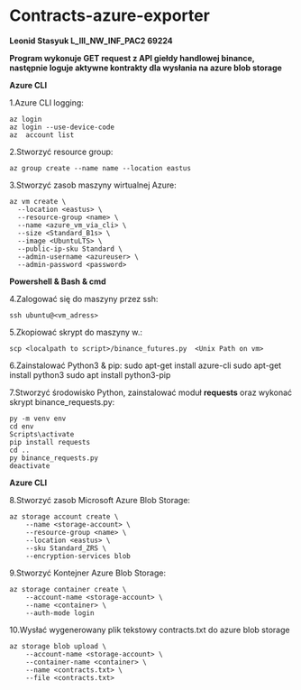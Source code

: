 # Contracts-azure-exporter

**Leonid Stasyuk L_III_NW_INF_PAC2 69224**

**Program wykonuje GET request z API giełdy handlowej binance, następnie loguje aktywne kontrakty dla wysłania na azure blob storage**

**Azure CLI**

1.Azure CLI logging:

    az login
    az login --use-device-code
    az  account list
    
2.Stworzyć resource group:

    az group create --name name --location eastus

3.Stworzyć zasob maszyny wirtualnej Azure:   

	az vm create \
	  --location <eastus> \
	  --resource-group <name> \
	  --name <azure_vm_via_cli> \
	  --size <Standard_B1s> \
	  --image <UbuntuLTS> \
	  --public-ip-sku Standard \
	  --admin-username <azureuser> \
	  --admin-password <password>

**Powershell & Bash & cmd**
	
4.Zalogować się do maszyny przez ssh:

	ssh ubuntu@<vm_adress>
	
5.Zkopiować skrypt do maszyny w.:
	
	scp <localpath to script>/binance_futures.py  <Unix Path on vm>

6.Zainstalować Python3 & pip:
	sudo apt-get install azure-cli 
	sudo apt-get install python3
	sudo apt install python3-pip

7.Stworzyć  środowisko Python, zainstalować moduł **requests** oraz wykonać skrypt binance_requests.py:
	
	py -m venv env
	cd env
	Scripts\activate
	pip install requests
	cd .. 
	py binance_requests.py
	deactivate
	
**Azure CLI**
	
8.Stworzyć zasob Microsoft Azure Blob Storage:
	
	az storage account create \
    	--name <storage-account> \
    	--resource-group <name> \
    	--location <eastus> \
    	--sku Standard_ZRS \
    	--encryption-services blob
	
9.Stworzyć Kontejner Azure Blob Storage:

	az storage container create \
		--account-name <storage-account> \
		--name <container> \
		--auth-mode login

10.Wysłać wygenerowany plik tekstowy contracts.txt do azure blob storage  

	az storage blob upload \
	 	--account-name <storage-account> \
	 	--container-name <container> \
	 	--name <contracts.txt> \
	 	--file <contracts.txt>
